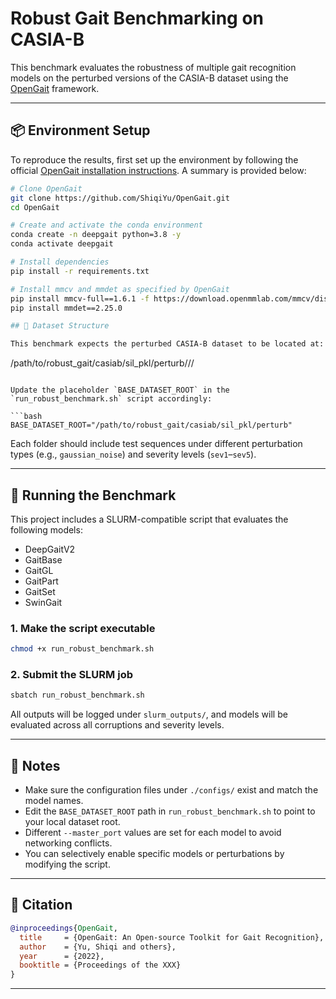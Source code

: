# Robust Gait Benchmarking on CASIA-B

This benchmark evaluates the robustness of multiple gait recognition models on the perturbed versions of the CASIA-B dataset using the [OpenGait](https://github.com/ShiqiYu/OpenGait) framework.

---

## 📦 Environment Setup

To reproduce the results, first set up the environment by following the official [OpenGait installation instructions](https://github.com/ShiqiYu/OpenGait/blob/main/docs/INSTALL.md). A summary is provided below:

```bash
# Clone OpenGait
git clone https://github.com/ShiqiYu/OpenGait.git
cd OpenGait

# Create and activate the conda environment
conda create -n deepgait python=3.8 -y
conda activate deepgait

# Install dependencies
pip install -r requirements.txt

# Install mmcv and mmdet as specified by OpenGait
pip install mmcv-full==1.6.1 -f https://download.openmmlab.com/mmcv/dist/cu113/torch1.10/index.html
pip install mmdet==2.25.0

## 📂 Dataset Structure

This benchmark expects the perturbed CASIA-B dataset to be located at:

```
/path/to/robust_gait/casiab/sil_pkl/perturb/<PERTURB>/<SEVERITY>/
```

Update the placeholder `BASE_DATASET_ROOT` in the `run_robust_benchmark.sh` script accordingly:

```bash
BASE_DATASET_ROOT="/path/to/robust_gait/casiab/sil_pkl/perturb"
```

Each folder should include test sequences under different perturbation types (e.g., `gaussian_noise`) and severity levels (`sev1`–`sev5`).

---

## 🚀 Running the Benchmark

This project includes a SLURM-compatible script that evaluates the following models:

- DeepGaitV2
- GaitBase
- GaitGL
- GaitPart
- GaitSet
- SwinGait

### 1. Make the script executable

```bash
chmod +x run_robust_benchmark.sh
```

### 2. Submit the SLURM job

```bash
sbatch run_robust_benchmark.sh
```

All outputs will be logged under `slurm_outputs/`, and models will be evaluated across all corruptions and severity levels.

---

## 📌 Notes

- Make sure the configuration files under `./configs/` exist and match the model names.
- Edit the `BASE_DATASET_ROOT` path in `run_robust_benchmark.sh` to point to your local dataset root.
- Different `--master_port` values are set for each model to avoid networking conflicts.
- You can selectively enable specific models or perturbations by modifying the script.

---

## 📝 Citation

```bibtex
@inproceedings{OpenGait,
  title     = {OpenGait: An Open-source Toolkit for Gait Recognition},
  author    = {Yu, Shiqi and others},
  year      = {2022},
  booktitle = {Proceedings of the XXX}
}
```

---


